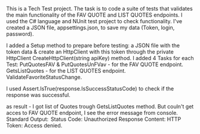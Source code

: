 This is a Tech Test project.
The task is to code a suite of tests that validates the main functionality of the FAV QUOTE and LIST QUOTES endpoints. 
I used the C# language and NUnit test project to check functionality.
I've created a JSON file, appsettings.json, to save my data (Token, login, password).

I added a Setup method to prepare before testing: a JSON file with the token data & create an HttpClient with this token through the private HttpClient CreateHttpClient(string apiKey) method.
I added 4 Tasks for each Test:
PutQuotesFAV & PutQuotesUnFVav - for the FAV QUOTE endpoint.
GetsListQuotes - for the LIST QUOTES endpoint.
ValidateFavoriteStatusChange.

I used Assert.IsTrue(response.IsSuccessStatusCode) to check if the response was successful.

as result - I got list of Quotes trough GetsListQuotes method.
 But couln't get acces to FAV QUOTE endpoint, I see the error message from console. 
 Standard Output: 
Status Code: Unauthorized
Response Content: HTTP Token: Access denied.


